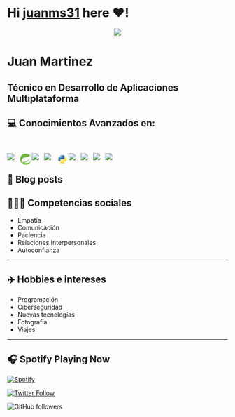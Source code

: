 # Hi [juanms31][website] here ❤️!

[<center><img src="https://media4.giphy.com/media/fwbZnTftCXVocKzfxR/giphy.gif?cid=ecf05e47zjajny8xddsfmi81149lf9bk0xy8ml4yun6z8cfn&rid=giphy.gif&ct=g"></center>](juanms31.github.io)

# **Juan Martinez**
## Técnico en Desarrollo de Aplicaciones Multiplataforma

## 💻 Conocimientos Avanzados en:

<!-- Iconos -->
</br>

[<img align="left" width="28px" src="https://cdn-icons-png.flaticon.com/128/226/226777.png"/>
<img align="left"  width="28px" src="https://raw.githubusercontent.com/github/explore/80688e429a7d4ef2fca1e82350fe8e3517d3494d/topics/spring-boot/spring-boot.png"/>
<img align="left" width="28px" src="https://cdn.icon-icons.com/icons2/2107/PNG/512/file_type_maven_icon_130397.png"/>
<img align="left" width="28px" src="https://cdn.icon-icons.com/icons2/1381/PNG/512/mysqlworkbench_93532.png"/>
<img align="left" width="28px" src="https://raw.githubusercontent.com/github/explore/80688e429a7d4ef2fca1e82350fe8e3517d3494d/topics/python/python.png"/>
<img align="left" width="28px" src="https://cdn.icon-icons.com/icons2/46/PNG/128/linux_penguin_animal_9362.png"/>
<img align="left" width="28px" src="https://img.icons8.com/color/344/kali-linux.png"/>
<img align="left" width="28px" src="https://img.icons8.com/color/344/intellij-idea.png"/>
<img align="left" width="28px" src="https://img.icons8.com/officel/344/java-eclipse.png"/>]()

</br>

## 📖 Blog posts
<!-- BLOG-POST-LIST:START -->

<!-- BLOG-POST-LIST:END -->
## 🧑‍🤝‍🧑  Competencias sociales

- Empatía
- Comunicación
- Paciencia
- Relaciones Interpersonales
- Autoconfianza
---

## ✈️ Hobbies e intereses
- Programación
- Ciberseguridad
- Nuevas tecnologías
- Fotografia
- Viajes
---

## 🎧 Spotify Playing Now
[![Spotify](https://spotify-now-playing-xi-eight.vercel.app/api/spotify)](https://open.spotify.com/user/martinezjuanillo31)

<!-- Social -->
[![Twitter Follow](https://img.shields.io/twitter/follow/juannmmss?color=%231DA1F2&logo=twitter&style=for-the-badge)]((https://twitter.com/juannmmss))

![GitHub followers](https://img.shields.io/github/followers/juanms31?style=social)

<!-- LINKS -->
[website]: http://juanms31.github.io/
